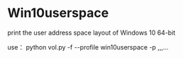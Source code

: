 # Win10userspace

print the user address space layout of Windows 10 64-bit

use：
python vol.py -f <dump filfe> --profile <profile> win10userspace -p <pid>,<pid>,<pid>,...
